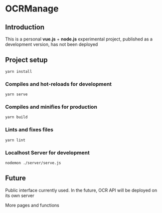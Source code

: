# OCRManage

## Introduction

This is a personal **vue.js** + **node.js** experimental project, published as a development version, has not been deployed

## Project setup
```
yarn install
```

### Compiles and hot-reloads for development
```
yarn serve
```

### Compiles and minifies for production

```
yarn build
```

### Lints and fixes files

```
yarn lint
```

### Localhost Server for development

```
nodemon ./server/serve.js
```

## Future

Public interface currently used. In the future, OCR API will be deployed on its own server

More pages and functions

